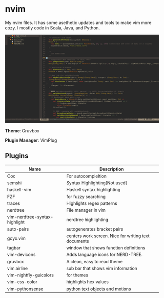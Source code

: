 # nvim

My nvim files. It has some asethetic updates and tools to make vim more cozy. I mostly code in Scala, Java, and Python.

![](screenshot.png)


**Theme**: Gruvbox

**Plugin Manager**: VimPlug

## Plugins

| Name | Description |
|---|---|
| Coc | For autocompleltion |
| semshi| Syntax Highlighting[Not used]|
| haskell-vim | Haskell syntax highlighting|
| FZF | for fuzzy searching|
| traces | Highlights regex patterns|
| nerdtree | File manager in vim|
| vim-nerdtree-syntax-highlight | nerdtree highlighting|
| auto-pairs | autogenerates bracket pairs|
| goyo.vim | centers work screen. Nice for writing text documents|
| tagbar | window that shows function definitions|
| vim-devicons | Adds language icons for NERD-TREE.|
| gruvbox | A clean, easy to read theme|
| vim airline | sub bar that shows vim information|
| vim-nightfly-guicolors | for themes|
| vim-css-color | highlights hex values|
| vim-pythonsense | python text objects and motions|





